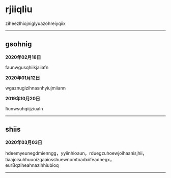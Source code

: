# rjiiqliu

ziheezlhiojniglyuazohreiyqiix

* * *

## gsohnig

**2020年02月16日**

faunwgusqhiikjaiiafn

**2020年01月12日**

wgaznuglzihnasnhyiujmiiann

**2019年10月20日**

fiunwsuhqiijziualn

* * *

## shiis 

**2020年03月03日**

hdeemyeunegdmienngg，yyiinhioaun，rduegzuhoewjoihaanisjhii，tiaajoisuhhuuoizgaaiosshuewnomtoadxiifeadnegx，eurBqziheahnazihhiubioq

* * *
